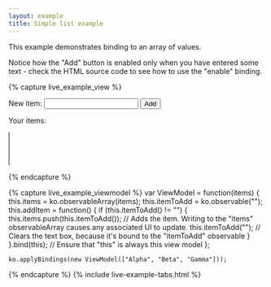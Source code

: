 ```yaml
---
layout: example
title: Simple list example
---
```


This example demonstrates binding to an array of values.

Notice how the "Add" button is enabled only when you have entered some text - check the HTML source code to see how to use the "enable" binding.

{% capture live_example_view %}
<form data-bind="submit: addItem">
    New item:
    <input data-bind='value: itemToAdd, valueUpdate: "afterkeydown"' />
    <button type="submit" data-bind="enable: itemToAdd().length > 0">Add</button>
    <p>Your items:</p>
    <select multiple="multiple" width="50" data-bind="options: items"> </select>
</form>

{% endcapture %}

{% capture live_example_viewmodel %}
    var ViewModel = function(items) {
        this.items = ko.observableArray(items);
        this.itemToAdd = ko.observable("");
        this.addItem = function() {
            if (this.itemToAdd() != "") {
                this.items.push(this.itemToAdd()); // Adds the item. Writing to the "items" observableArray causes any associated UI to update.
                this.itemToAdd(""); // Clears the text box, because it's bound to the "itemToAdd" observable
            }
        }.bind(this);  // Ensure that "this" is always this view model
    };

    ko.applyBindings(new ViewModel(["Alpha", "Beta", "Gamma"]));
{% endcapture %}
{% include live-example-tabs.html %}